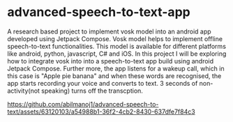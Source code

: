 # advanced-speech-to-text-app

A research based project to implement vosk model into an android app developed using Jetpack Compose. 
Vosk model helps to implement offline speech-to-text functionalities. This model is available for different platforms like android, python, javascript, C# and iOS.
In  this project I will be exploring how to integrate vosk into into a speech-to-text app build using android Jetpack Compose. Further more, the app listens for a wakeup call,
which in this case is "Apple pie banana" and when these words are recognised, the app starts recording your voice and converts to text. 3 seconds of non-activity(not speaking) turns off the transcption.



https://github.com/abilmanoj1/advanced-speech-to-text/assets/63120103/a54988b1-36f2-4cb2-8430-637dfe7f84c3




